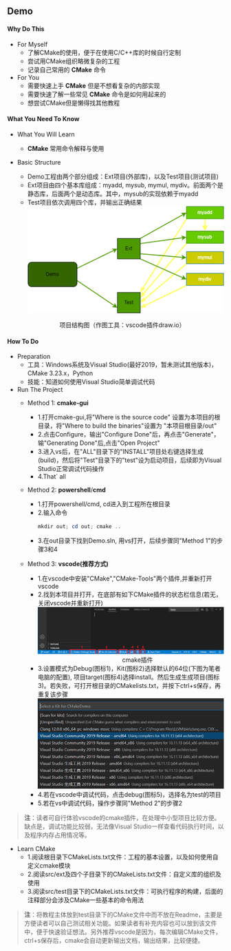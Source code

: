 ## Demo

#### Why Do This
- For Myself
  - 了解CMake的使用，便于在使用C/C++库的时候自行定制
  - 尝试用CMake组织略微复杂的工程
  - 记录自己常用的 **CMake** 命令
- For You
  - 需要快速上手 **CMake** 但是不想看复杂的内部实现
  - 需要快速了解一些常见 **CMake** 命令是如何用起来的
  - 想尝试CMake但是懒得找其他教程
  
#### What You Need To Know
- What You Will Learn
  -  **CMake** 常用命令解释与使用
- Basic Structure
  - Demo工程由两个部分组成：Ext项目(外部库)，以及Test项目(测试项目)
  - Ext项目由四个基本库组成：myadd, mysub, mymul, mydiv。前面两个是静态库，后面两个是动态库。其中，mysub的实现依赖于myadd
  - Test项目依次调用四个库，并输出正确结果
  ![image](res/struct.png)
  
  &emsp;&emsp;&emsp;&emsp;&emsp;&emsp;&emsp;项目结构图（作图工具：vscode插件draw.io）  

#### How To Do
- Preparation
  - 工具：Windows系统及Visual Studio(最好2019，暂未测试其他版本)，CMake 3.23.x，Python
  - 技能：知道如何使用Visual Studio简单调试代码
- Run The Project
  - Method 1: **cmake-gui**
    - 1.打开cmake-gui,将"Where is the source code" 设置为本项目的根目录，将"Where to build the binaries"设置为 "本项目根目录/out"
    - 2.点击Configure，输出"Configure Done"后，再点击"Generate"，输"Generating Done"后,点击"Open Project"
    - 3.进入vs后，在"ALL"目录下的"INSTALL"项目处右键选择生成(build)，然后将"Test"目录下的"test"设为启动项目，后续即为Visual Studio正常调试代码操作
    - 4.That` all

  - Method 2: **powershell**/**cmd**
    - 1.打开powershell/cmd, cd进入到工程所在根目录
    - 2.输入命令
      ``` powershell
      mkdir out; cd out; cmake ..
      ```
    - 3.在out目录下找到Demo.sln, 用vs打开，后续步骤同"Method 1"的步骤3和4

  - Method 3: **vscode(推荐方式)**
    - 1.在vscode中安装"CMake","CMake-Tools"两个插件,并重新打开vscode
    - 2.找到本项目并打开，在底部有如下CMake插件的状态栏信息(若无，关闭vscode并重新打开)
    ![image](res/vscode_cmake_plugin.png)
    &emsp;&emsp;&emsp;&emsp;&emsp;&emsp;&emsp;&emsp;&emsp;&emsp;&emsp;&emsp;&emsp;&emsp;cmake插件
    - 3.设置模式为Debug(图标1)，Kit(图标2)选择默认的64位(下图为笔者电脑的配置), 项目target(图标4)选择install。然后生成生成项目(图标3)。若失败，可打开根目录的CMakelists.txt，并按下ctrl+s保存，再重复该步骤
    ![image](res/vscode_cmake_plugin_kit.png)
    - 4.若在vscode中调试代码，点击debug(图标5)，选择名为test的项目
    - 5.若在vs中调试代码，操作步骤同"Method 2"的步骤2
> **注**：读者可自行体验vscode的cmake插件，在处理中小型项目比较方便。缺点是，调试功能比较弱，无法像Visual Studio一样查看代码执行时间，以及程序内存占用情况等。

-  Learn CMake
   - 1.阅读根目录下CMakeLists.txt文件：工程的基本设置，以及如何使用自定义cmake模块
   - 2.阅读src/ext及四个子目录下的CMakeLists.txt文件：自定义库的组织及使用
   - 3.阅读src/test目录下的CMakeLists.txt文件：可执行程序的构建，后面的注释部分会涉及CMake一些基本的命令用法
> **注**：将教程主体放到test目录下的CMake文件中而不放在Readme，主要是方便读者可以自己测试相关功能。如果读者有补充内容也可以放到该文件中，便于快速验证想法。另外推荐vscode是因为，每次编辑CMake文件，ctrl+s保存后，cmake会自动更新输出文档，输出结果，比较便捷。
